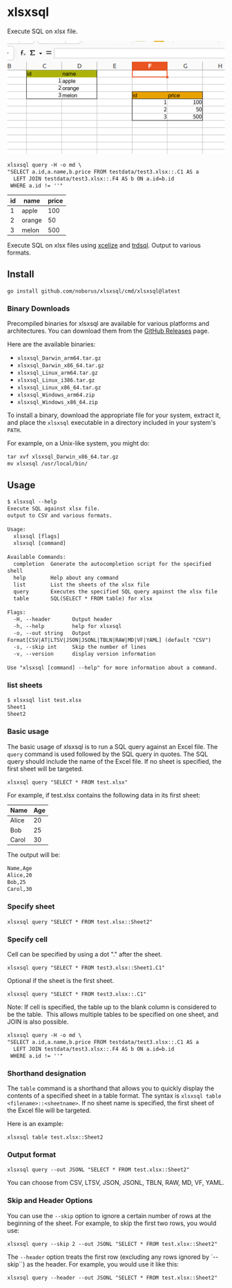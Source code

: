 # xlsxsql

Execute SQL on xlsx file.

![xlsx](docs/xlsx-multi.png)

```console
xlsxsql query -H -o md \
"SELECT a.id,a.name,b.price FROM testdata/test3.xlsx::.C1 AS a
  LEFT JOIN testdata/test3.xlsx::.F4 AS b ON a.id=b.id
 WHERE a.id != ''"
```

| id |  name  | price |
|----|--------|-------|
|  1 | apple  |   100 |
|  2 | orange |    50 |
|  3 | melon  |   500 |

Execute SQL on xlsx files using [xcelize](https://github.com/qax-os/excelize) and [trdsql](https://github.com/noborus/trdsql).
Output to various formats.

## Install

```console
go install github.com/noborus/xlsxsql/cmd/xlsxsql@latest
```

### Binary Downloads

Precompiled binaries for xlsxsql are available for various platforms and architectures. You can download them from the [GitHub Releases](https://github.com/noborus/xlsxsql/releases) page.

Here are the available binaries:

- `xlsxsql_Darwin_arm64.tar.gz`
- `xlsxsql_Darwin_x86_64.tar.gz`
- `xlsxsql_Linux_arm64.tar.gz`
- `xlsxsql_Linux_i386.tar.gz`
- `xlsxsql_Linux_x86_64.tar.gz`
- `xlsxsql_Windows_arm64.zip`
- `xlsxsql_Windows_x86_64.zip`

To install a binary, download the appropriate file for your system, extract it, and place the `xlsxsql` executable in a directory included in your system's `PATH`.

For example, on a Unix-like system, you might do:

```console
tar xvf xlsxsql_Darwin_x86_64.tar.gz
mv xlsxsql /usr/local/bin/
```

## Usage

```console
$ xlsxsql --help
Execute SQL against xlsx file.
output to CSV and various formats.

Usage:
  xlsxsql [flags]
  xlsxsql [command]

Available Commands:
  completion  Generate the autocompletion script for the specified shell
  help        Help about any command
  list        List the sheets of the xlsx file
  query       Executes the specified SQL query against the xlsx file
  table       SQL(SELECT * FROM table) for xlsx

Flags:
  -H, --header       Output header
  -h, --help         help for xlsxsql
  -o, --out string   Output Format[CSV|AT|LTSV|JSON|JSONL|TBLN|RAW|MD|VF|YAML] (default "CSV")
  -s, --skip int     Skip the number of lines
  -v, --version      display version information

Use "xlsxsql [command] --help" for more information about a command.
```

### list sheets

```console
$ xlsxsql list test.xlsx
Sheet1
Sheet2
```

### Basic usage

The basic usage of xlsxsql is to run a SQL query against an Excel file.
The `query` command is used followed by the SQL query in quotes.
The SQL query should include the name of the Excel file. If no sheet is specified, the first sheet will be targeted.

```console
xlsxsql query "SELECT * FROM test.xlsx"
```

For example, if test.xlsx contains the following data in its first sheet:

| Name  | Age |
| ----- | --- |
| Alice | 20  |
| Bob   | 25  |
| Carol | 30  |

The output will be:

```csv
Name,Age
Alice,20
Bob,25
Carol,30
```

### Specify sheet

```console
xlsxsql query "SELECT * FROM test.xlsx::Sheet2"
```

### Specify cell

Cell can be specified by using a dot "." after the sheet.

```console
xlsxsql query "SELECT * FROM test3.xlsx::Sheet1.C1"
```

Optional if the sheet is the first sheet.

```console
xlsxsql query "SELECT * FROM test3.xlsx::.C1"
```

Note: If cell is specified, the table up to the blank column is considered to be the table.
​
This allows multiple tables to be specified on one sheet, and JOIN is also possible.

```console
xlsxsql query -H -o md \
"SELECT a.id,a.name,b.price FROM testdata/test3.xlsx::.C1 AS a
  LEFT JOIN testdata/test3.xlsx::.F4 AS b ON a.id=b.id
 WHERE a.id != ''"
```

### Shorthand designation

The `table` command is a shorthand that allows you to quickly display the contents of a specified sheet in a table format.
The syntax is `xlsxsql table <filename>::<sheetname>`.
If no sheet name is specified, the first sheet of the Excel file will be targeted.

Here is an example:

```console
xlsxsql table test.xlsx::Sheet2
```

### Output format

```console
xlsxsql query --out JSONL "SELECT * FROM test.xlsx::Sheet2"
```

You can choose from CSV, LTSV, JSON, JSONL, TBLN, RAW, MD, VF, YAML.

### Skip and Header Options

You can use the `--skip` option to ignore a certain number of rows at the beginning of the sheet. 
For example, to skip the first two rows, you would use:

```console
xlsxsql query --skip 2 --out JSONL "SELECT * FROM test.xlsx::Sheet2"
```

The `--header` option treats the first row (excluding any rows ignored by `--skip``) as the header.
For example, you would use it like this:

```console
xlsxsql query --header --out JSONL "SELECT * FROM test.xlsx::Sheet2"
```
